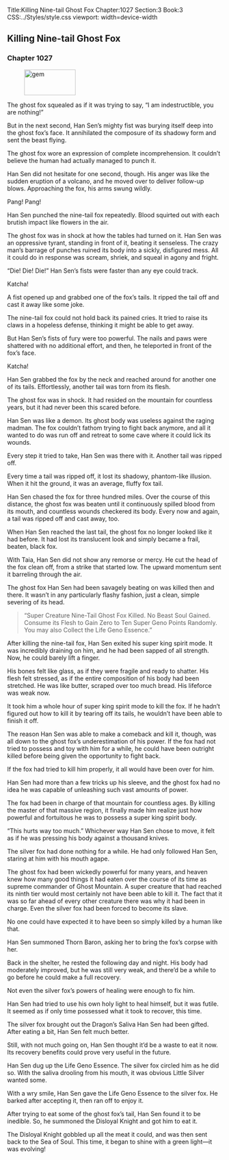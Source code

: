 Title:Killing Nine-tail Ghost Fox 
Chapter:1027 
Section:3 
Book:3 
CSS:../Styles/style.css 
viewport: width=device-width
  
## Killing Nine-tail Ghost Fox
### Chapter 1027
  
<figure>
	<img src="../Images/gem.gif" alt="gem" id="gem" width="120" height="60" />
</figure>
  

  
The ghost fox squealed as if it was trying to say, “I am indestructible, you are nothing!”

But in the next second, Han Sen’s mighty fist was burying itself deep into the ghost fox’s face. It annihilated the composure of its shadowy form and sent the beast flying.

The ghost fox wore an expression of complete incomprehension. It couldn’t believe the human had actually managed to punch it.

Han Sen did not hesitate for one second, though. His anger was like the sudden eruption of a volcano, and he moved over to deliver follow-up blows. Approaching the fox, his arms swung wildly.

Pang! Pang!

Han Sen punched the nine-tail fox repeatedly. Blood squirted out with each brutish impact like flowers in the air.

The ghost fox was in shock at how the tables had turned on it. Han Sen was an oppressive tyrant, standing in front of it, beating it senseless. The crazy man’s barrage of punches ruined its body into a sickly, disfigured mess. All it could do in response was scream, shriek, and squeal in agony and fright.

“Die! Die! Die!” Han Sen’s fists were faster than any eye could track.

Katcha!

A fist opened up and grabbed one of the fox’s tails. It ripped the tail off and cast it away like some joke.

The nine-tail fox could not hold back its pained cries. It tried to raise its claws in a hopeless defense, thinking it might be able to get away.

But Han Sen’s fists of fury were too powerful. The nails and paws were shattered with no additional effort, and then, he teleported in front of the fox’s face.

Katcha!

Han Sen grabbed the fox by the neck and reached around for another one of its tails. Effortlessly, another tail was torn from its flesh.

The ghost fox was in shock. It had resided on the mountain for countless years, but it had never been this scared before.

Han Sen was like a demon. Its ghost body was useless against the raging madman. The fox couldn’t fathom trying to fight back anymore, and all it wanted to do was run off and retreat to some cave where it could lick its wounds.

Every step it tried to take, Han Sen was there with it. Another tail was ripped off.

Every time a tail was ripped off, it lost its shadowy, phantom-like illusion. When it hit the ground, it was an average, fluffy fox tail.

Han Sen chased the fox for three hundred miles. Over the course of this distance, the ghost fox was beaten until it continuously spilled blood from its mouth, and countless wounds checkered its body. Every now and again, a tail was ripped off and cast away, too.

When Han Sen reached the last tail, the ghost fox no longer looked like it had before. It had lost its translucent look and simply became a frail, beaten, black fox.

With Taia, Han Sen did not show any remorse or mercy. He cut the head of the fox clean off, from a strike that started low. The upward momentum sent it barreling through the air. 

<!-- ‘/ update by’ ⬅️not sure that was there-->

The ghost fox Han Sen had been savagely beating on was killed then and there. It wasn’t in any particularly flashy fashion, just a clean, simple severing of its head.

> “Super Creature Nine-Tail Ghost Fox Killed. No Beast Soul Gained. Consume its Flesh to Gain Zero to Ten Super Geno Points Randomly. You may also Collect the Life Geno Essence.”

After killing the nine-tail fox, Han Sen exited his super king spirit mode. It was incredibly draining on him, and he had been sapped of all strength. Now, he could barely lift a finger.

His bones felt like glass, as if they were fragile and ready to shatter. His flesh felt stressed, as if the entire composition of his body had been stretched. He was like butter, scraped over too much bread. His lifeforce was weak now.

It took him a whole hour of super king spirit mode to kill the fox. If he hadn’t figured out how to kill it by tearing off its tails, he wouldn’t have been able to finish it off.

The reason Han Sen was able to make a comeback and kill it, though, was all down to the ghost fox’s underestimation of his power. If the fox had not tried to possess and toy with him for a while, he could have been outright killed before being given the opportunity to fight back.

If the fox had tried to kill him properly, it all would have been over for him.

Han Sen had more than a few tricks up his sleeve, and the ghost fox had no idea he was capable of unleashing such vast amounts of power.

The fox had been in charge of that mountain for countless ages. By killing the master of that massive region, it finally made him realize just how powerful and fortuitous he was to possess a super king spirit body.

“This hurts way too much.” Whichever way Han Sen chose to move, it felt as if he was pressing his body against a thousand knives.

The silver fox had done nothing for a while. He had only followed Han Sen, staring at him with his mouth agape.

The ghost fox had been wickedly powerful for many years, and heaven knew how many good things it had eaten over the course of its time as supreme commander of Ghost Mountain. A super creature that had reached its ninth tier would most certainly not have been able to kill it. The fact that it was so far ahead of every other creature there was why it had been in charge. Even the silver fox had been forced to become its slave.

No one could have expected it to have been so simply killed by a human like that.

Han Sen summoned Thorn Baron, asking her to bring the fox’s corpse with her.

Back in the shelter, he rested the following day and night. His body had moderately improved, but he was still very weak, and there’d be a while to go before he could make a full recovery.

Not even the silver fox’s powers of healing were enough to fix him.

Han Sen had tried to use his own holy light to heal himself, but it was futile. It seemed as if only time possessed what it took to recover, this time.

The silver fox brought out the Dragon’s Saliva Han Sen had been gifted. After eating a bit, Han Sen felt much better.

Still, with not much going on, Han Sen thought it’d be a waste to eat it now. Its recovery benefits could prove very useful in the future.

Han Sen dug up the Life Geno Essence. The silver fox circled him as he did so. With the saliva drooling from his mouth, it was obvious Little Silver wanted some.

With a wry smile, Han Sen gave the Life Geno Essence to the silver fox. He barked after accepting it, then ran off to enjoy it.

After trying to eat some of the ghost fox’s tail, Han Sen found it to be inedible. So, he summoned the Disloyal Knight and got him to eat it.

The Disloyal Knight gobbled up all the meat it could, and was then sent back to the Sea of Soul. This time, it began to shine with a green light—it was evolving!